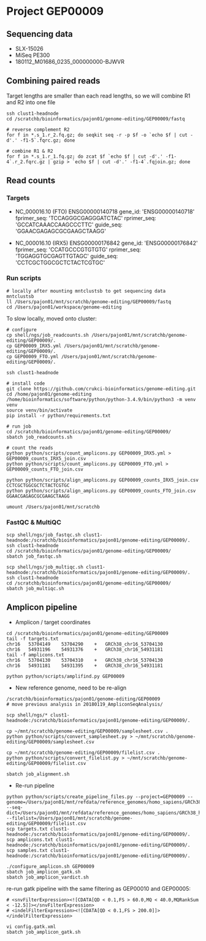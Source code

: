 # Project GEP00009

## Sequencing data
- SLX-15026
- MiSeq PE300
- 180112_M01686_0235_000000000-BJWVR

## Combining paired reads
Target lengths are smaller than each read lengths, so we will combine R1 and R2 into one file

```
ssh clust1-headnode
cd /scratchb/bioinformatics/pajon01/genome-editing/GEP00009/fastq

# reverse complement R2
for f in *.s_1.r_2.fq.gz; do seqkit seq -r -p $f -o `echo $f | cut -d'.' -f1-5`.fqrc.gz; done

# combine R1 & R2
for f in *.s_1.r_1.fq.gz; do zcat $f `echo $f | cut -d'.' -f1-4`.r_2.fqrc.gz | gzip > `echo $f | cut -d'.' -f1-4`.fqjoin.gz; done
```

## Read counts

### Targets

- NC_000016.10 (FTO) ENSG00000140718
gene_id: 'ENSG00000140718'
fprimer_seq: 'TCCAGGGCGAGGGATCTAC'
rprimer_seq: 'GCCATCAAACCAAGCCCTTC'
guide_seq: 'GGAACGAGAGCGCGAAGCTAAGG'

- NC_000016.10 (IRX5) ENSG00000176842
gene_id: 'ENSG00000176842'
fprimer_seq: 'CCATGCCCGTGTGTG'
rprimer_seq: 'TGGAGGTGCGAGTTGTAGC'
guide_seq: 'CCTCGCTGGCGCTCTACTCGTGC'

### Run scripts
```
# locally after mounting mntclustsb to get sequencing data
mntclustsb
ll /Users/pajon01/mnt/scratchb/genome-editing/GEP00009/fastq
cd /Users/pajon01/workspace/genome-editing
```

To slow locally, moved onto cluster:
```
# configure
cp shell/ngs/job_readcounts.sh /Users/pajon01/mnt/scratchb/genome-editing/GEP00009/.
cp GEP00009_IRX5.yml /Users/pajon01/mnt/scratchb/genome-editing/GEP00009/.
cp GEP00009_FTO.yml /Users/pajon01/mnt/scratchb/genome-editing/GEP00009/.

ssh clust1-headnode

# install code
git clone https://github.com/crukci-bioinformatics/genome-editing.git
cd /home/pajon01/genome-editing
/home/bioinformatics/software/python/python-3.4.9/bin/python3 -m venv venv
source venv/bin/activate
pip install -r python/requirements.txt

# run job
cd /scratchb/bioinformatics/pajon01/genome-editing/GEP00009/
sbatch job_readcounts.sh
```

```
# count the reads
python python/scripts/count_amplicons.py GEP00009_IRX5.yml > GEP00009_counts_IRX5_join.csv
python python/scripts/count_amplicons.py GEP00009_FTO.yml > GEP00009_counts_FTO_join.csv

python python/scripts/align_amplicons.py GEP00009_counts_IRX5_join.csv CCTCGCTGGCGCTCTACTCGTGC
python python/scripts/align_amplicons.py GEP00009_counts_FTO_join.csv GGAACGAGAGCGCGAAGCTAAGG

umount /Users/pajon01/mnt/scratchb
```

### FastQC & MultiQC

```
scp shell/ngs/job_fastqc.sh clust1-headnode:/scratchb/bioinformatics/pajon01/genome-editing/GEP00009/.
ssh clust1-headnode
cd /scratchb/bioinformatics/pajon01/genome-editing/GEP00009/
sbatch job_fastqc.sh
```

```
scp shell/ngs/job_multiqc.sh clust1-headnode:/scratchb/bioinformatics/pajon01/genome-editing/GEP00009/.
ssh clust1-headnode
cd /scratchb/bioinformatics/pajon01/genome-editing/GEP00009/
sbatch job_multiqc.sh
```

## Amplicon pipeline

- Amplicon / target coordinates

```
cd /scratchb/bioinformatics/pajon01/genome-editing/GEP00009
tail -f targets.txt
chr16	53704149	53704290	+	GRCh38_chr16_53704130
chr16	54931196	54931376	+	GRCh38_chr16_54931181
tail -f amplicons.txt
chr16	53704130	53704310	+	GRCh38_chr16_53704130
chr16	54931181	54931395	+	GRCh38_chr16_54931181
```

```
python python/scripts/amplifind.py GEP00009
```

- New reference genome, need to be re-align

```
/scratchb/bioinformatics/pajon01/genome-editing/GEP00009
# move previous analysis in 20180119_AmpliconSeqAnalysis/
```

```
scp shell/ngs/* clust1-headnode:/scratchb/bioinformatics/pajon01/genome-editing/GEP00009/.
```

```
cp ~/mnt/scratchb/genome-editing/GEP00009/samplesheet.csv .
python python/scripts/convert_samplesheet.py > ~/mnt/scratchb/genome-editing/GEP00009/samplesheet.csv

cp ~/mnt/scratchb/genome-editing/GEP00009/filelist.csv .
python python/scripts/convert_filelist.py > ~/mnt/scratchb/genome-editing/GEP00009/filelist.csv
```

```
sbatch job_alignment.sh
```

- Re-run pipeline

```
python python/scripts/create_pipeline_files.py --project=GEP00009 --genome=/Users/pajon01/mnt/refdata/reference_genomes/homo_sapiens/GRCh38_hs38d1/fasta/hsa.GRCh38_hs38d1.fa --seq-dict=/Users/pajon01/mnt/refdata/reference_genomes/homo_sapiens/GRCh38_hs38d1/fasta/hsa.GRCh38_hs38d1.dict --filelist=/Users/pajon01/mnt/scratchb/genome-editing/GEP00009/filelist.csv
scp targets.txt clust1-headnode:/scratchb/bioinformatics/pajon01/genome-editing/GEP00009/.
scp amplicons.txt clust1-headnode:/scratchb/bioinformatics/pajon01/genome-editing/GEP00009/.
scp samples.txt clust1-headnode:/scratchb/bioinformatics/pajon01/genome-editing/GEP00009/.
```

```
./configure_amplicon.sh GEP00009
sbatch job_amplicon_gatk.sh
sbatch job_amplicon_vardict.sh
```

re-run gatk pipeline with the same filtering as GEP00010 and GEP00005:
```
# <snvFilterExpression><![CDATA[QD < 0.1,FS > 60.0,MQ < 40.0,MQRankSum < -12.5]]></snvFilterExpression>
# <indelFilterExpression><![CDATA[QD < 0.1,FS > 200.0]]></indelFilterExpression>

vi config.gatk.xml
sbatch job_amplicon_gatk.sh
```
